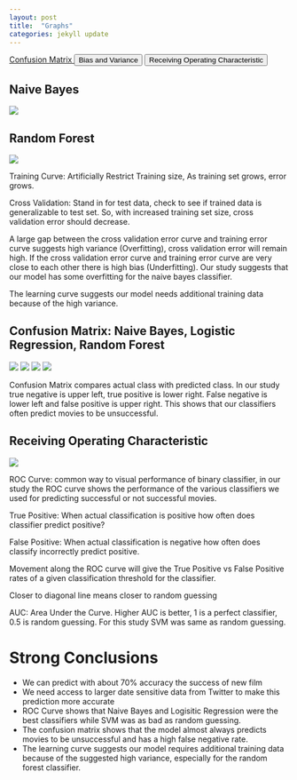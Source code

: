 ```yaml
---
layout: post
title:  "Graphs"
categories: jekyll update
---
```


<a class="btn btn-primary" role="button" data-toggle="collapse" href="#collapseExample2" aria-expanded="false" aria-controls="collapseExample">
  Confusion Matrix
</a>
<button class="btn btn-primary" type="button" data-toggle="collapse" data-target="#collapseExample" aria-expanded="false" aria-controls="collapseExample">
  Bias and Variance
</button>
<button class="btn btn-primary" type="button" data-toggle="collapse" data-target="#collapseExample3" aria-expanded="false" aria-controls="collapseExample">
  Receiving Operating Characteristic
</button>
<div class="collapse" id="collapseExample">
  <div class="well">
  <h2>Naive Bayes</h2>
  <img src="/assets/nb_rms_vs_train.png" />
  <!-- <caption>Learning Curve</caption> -->
  <h2>Random Forest</h2>
  <img src="/assets/rf_rms_vs_train.png" />
  <p>Training Curve: Artificially Restrict Training size, As training set grows, error grows.</p>
  <p>Cross Validation: Stand in for test data, check to see if trained data is generalizable to test set.  So, with increased training set size, cross validation error should decrease.</p>
  <p>A large gap between the cross validation error curve and training error curve suggests high variance (Overfitting), cross validation error will remain high.  If the cross validation error curve and training error curve are very close to each other there is high bias (Underfitting).  Our study suggests that our model has some overfitting for the naive bayes classifier.</p>
  <p>The learning curve suggests our model needs additional training data because of the high variance.</p>
  </div>
</div>
<div class="collapse" id="collapseExample2">
  <div class="well">
      <h2>Confusion Matrix: Naive Bayes, Logistic Regression, Random Forest</h2>
      <img src="/assets/nb_confus_matrix.png" />
      <!-- <h2>Confusion Matrix: Logistic Regression</h2> -->
      <img src="/assets/lg_confus_matrix.png" />
      <!-- <h2>Confusion Matrix: SVM</h2> -->
      <img src="/assets/svm_confus_matrix.png" />
      <!-- <h2>Confusion Matrix: Random Forest </h2> -->
      <img src="/assets/rf_confus_matrix.png" />
      <p>Confusion Matrix compares actual class with predicted class.  In our study true negative is upper left, true positive is lower right.  False negative is lower left and false positive is upper right.  This shows that our classifiers often predict movies to be unsuccessful.</p>
  </div>
</div>
<div class="collapse" id="collapseExample3">
  <div class="well">
      <h2>Receiving Operating Characteristic</h2>
      <img src="/assets/roc_samplev2.png" />
      <p>ROC Curve: common way to visual performance of binary classifier, in our study the ROC curve shows the performance of the various classifiers we used for predicting successful or not successful movies.</p>
      <p>True Positive: When actual classification is positive how often does classifier predict positive?</p>
      <p>False Positive: When actual classification is negative how often does classify incorrectly predict positive.</p>
      <p>Movement along the ROC curve will give the True Positive vs False Positive rates of a given classification threshold for the classifier.</p>
      <p>Closer to diagonal line means closer to random guessing</p>
      <p>AUC: Area Under the Curve.  Higher AUC is better, 1 is a perfect classifier, 0.5 is random guessing.  For this study SVM was same as random guessing.</p>
  </div>
</div>
<!-- <h2>Naive Bayes</h2>
<img src="/assets/nb_rms_vs_train.png" />
<caption>Blah Blah</caption>
<h2>Random Forest</h2>
<img src="/assets/rf_rms_vs_train.png" />
<hr>
<h2>Confusion Matrix: Naive Bayes</h2>
<img src="/assets/nb_confus_matrix.png" />
<h2>Confusion Matrix: Logistic Regression</h2>
<img src="/assets/lg_confus_matrix.png" />
<h2>Confusion Matrix: SVM</h2>
<img src="/assets/svm_confus_matrix.png" />
<h2>Confusion Matrix: Random Forest </h2>
<img src="/assets/rf_confus_matrix.png" />
<hr>
<h2>Receiving Operator Char </h2>
<img src="/assets/roc_sample.png" />
<h2>Receiving Operator Char </h2>
<img src="/assets/roc_samplev2.png" />
<h2>Receiving Operator Char </h2>
<img src="/assets/roc_lg_sample.png" /> -->

<h1>Strong Conclusions</h1>
<ul>
    <li>We can predict with about 70% accuracy the success of new film</li>
    <li>We need access to larger date sensitive data from Twitter to make this prediction more accurate</li>
    <li>ROC Curve shows that Naive Bayes and Logisitic Regression were the best classifiers while SVM was as bad as random guessing.</li>
    <li>The confusion matrix shows that the model almost always predicts movies to be unsuccessful and has a high false negative rate.</li>
    <li>The learning curve suggests our model requires additional training data because of the suggested high variance, especially for the random forest classifier.</li>
</ul>
   